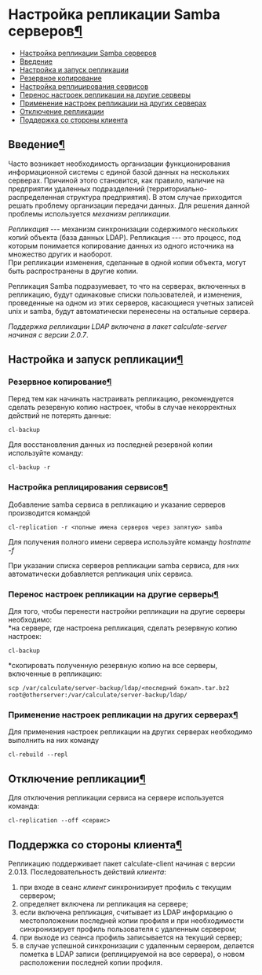 # Настройка репликации Samba серверов[¶](#Настройка-репликации-Samba-серверов)

* [Настройка репликации Samba серверов](#Настройка-репликации-Samba-серверов)
* [Введение](#Введение)
* [Настройка и запуск репликации](#Настройка-и-запуск-репликации)
* [Резервное копирование](#Резервное-копирование)
* [Настройка реплицирования сервисов](#Настройка-реплицирования-сервисов)
* [Перенос настроек репликации на другие серверы](#Перенос-настроек-репликации-на-другие-серверы)
* [Применение настроек репликации на других серверах](#Применение-настроек-репликации-на-других-серверах)
* [Отключение репликации](#Отключение-репликации)
* [Поддержка со стороны клиента](#Поддержка-со-стороны-клиента)

## Введение[¶](#Введение)

Часто возникает необходимость организации функционирования информационной системы с единой базой данных на нескольких серверах. Причиной этого становится, как правило, наличие на предприятии удаленных подразделений (территориально-распределенная структура предприятия). В этом случае приходится решать проблему организации передачи данных. Для решения данной проблемы используется _механизм репликации_.

_Репликация_ --- механизм синхронизации содержимого нескольких копий объекта (база данных LDAP). Репликация --- это процесс, под которым понимается копирование данных из одного источника на множество других и наоборот.  
При репликации изменения, сделанные в одной копии объекта, могут быть распространены в другие копии.

Репликация Samba подразумевает, то что на серверах, включенных в репликацию, будут одинаковые списки пользователей, и изменения, проведенные на одном из этих серверов, касающиеся учетных записей unix и samba, будут автоматически перенесены на остальные сервера.

_Поддержка репликации LDAP включена в пакет calculate-server начиная с версии 2.0.7_.

## Настройка и запуск репликации[¶](#Настройка-и-запуск-репликации)

### Резервное копирование[¶](#Резервное-копирование)

Перед тем как начинать настраивать репликацию, рекомендуется сделать резервную копию настроек, чтобы в случае некорректных действий не потерять данные:  

    
    cl-backup
    

  
Для восстановления данных из последней резервной копии используйте команду:  

    
    cl-backup -r
    

### Настройка реплицирования сервисов[¶](#Настройка-реплицирования-сервисов)

Добавление samba сервиса в репликацию и указание серверов производится командой   

    
    cl-replication -r <полные имена серверов через запятую> samba
    

  
Для получения полного имени сервера используйте команду _hostname -f_

При указании списка серверов репликации samba сервиса, для них автоматически добавляется репликация unix сервиса.

### Перенос настроек репликации на другие серверы[¶](#Перенос-настроек-репликации-на-другие-серверы)

Для того, чтобы перенести настройки репликации на другие серверы необходимо:  
\*на сервере, где настроена репликация, сделать резервную копию настроек:   

    
    cl-backup
    

  
\*скопировать полученную резервную копию на все серверы, включенные в репликацию:  

    
    scp /var/calculate/server-backup/ldap/<последний бэкап>.tar.bz2 root@otherserver:/var/calculate/server-backup/ldap/
    

### Применение настроек репликации на других серверах[¶](#Применение-настроек-репликации-на-других-серверах)

Для применения настроек репликации на других серверах необходимо выполнить на них команду  

    
    cl-rebuild --repl
    

## Отключение репликации[¶](#Отключение-репликации)

Для отключения репликации сервиса на сервере используется команда:  

    
    cl-replication --off <сервис>
    

## Поддержка со стороны клиента[¶](#Поддержка-со-стороны-клиента)

Репликацию поддерживает пакет calculate-client начиная с версии 2.0.13\.
Последовательность действий _клиента_:

1. при входе в сеанс _клиент_ синхронизирует профиль с текущим сервером;
2. определяет включена ли репликация на сервере;
3. если включена репликация, считывает из LDAP информацию о местоположении последней копии профиля и при необходимости синхронизирует профиль пользователя с удаленным сервером;
4. при выходе из сеанса профиль записывается на текущий сервер;
5. в случае успешной синхронизации с удаленным сервером, делается пометка в LDAP записи (реплицируемой на все сервера), о новом расположении последней копии профиля.